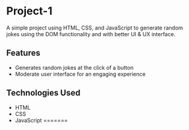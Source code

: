 # Project-1
A simple project using HTML, CSS, and JavaScript to generate random jokes using the DOM functionality and with better UI & UX interface.

## Features
- Generates random jokes at the click of a button
- Moderate user interface for an engaging experience

## Technologies Used
- HTML
- CSS
- JavaScript
=======

